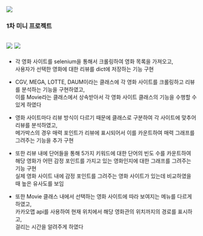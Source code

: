 <img src="https://capsule-render.vercel.app/api?type=waving&color=auto&height=200&section=header&text=1stMiniProject&fontSize=90" />

### 1차 미니 프로젝트

<img src="https://img.shields.io/badge/Python-3776AB?style=flat&logo=Python&logoColor=white"/> <img src="https://img.shields.io/badge/Selenium-43B02A?style=flat&logo=Selenium&logoColor=white"/>
---

+ 각 영화 사이트를 selenium을 통해서 크롤링하여 영화 목록을 가져오고,
  <br>
  사용자가 선택한 영화에 대한 리뷰를 dict에 저장하는 기능 구현


+ CGV, MEGA, LOTTE, DAUM이라는 클래스에 각 영화 사이트를 크롤링하고 리뷰를 분석하는 기능을 구현하였고,
  <br>
  이를 Movie라는 클래스에서 상속받아서 각 영화 사이트 클래스의 기능을 수행할 수 있게 하였다

+ 영화 사이트마다 리뷰 방식이 다르기 때문에 클래스로 구분하여 각 사이트에 맞추어 리뷰를 분석하였고,
  <br>
  메가박스의 경우 매력 포인트가 리뷰에 표시되어서 이를 카운트하여 매력 그래프를 그려주는 기능을 추가 구현

+ 또한 리뷰 내에 단어들을 통해 5가지 키워드에 대한 단어의 빈도 수를 카운트하여
  <br>
  해당 영화가 어떤 감정 포인트를 가지고 있는 영화인지에 대한 그래프를 그려주는 기능 구현
  <br>
  실제 영화 사이트 내에 감정 포인트를 그려주는 영화 사이트가 있는데 비교하였을 때 높은 유사도를 보임

+ 또한 Movie 클래스 내에서 선택하는 영화 사이트에 따라 보여지는 메뉴를 다르게 하였고,
  <br>
  카카오맵 api를 사용하여 현재 위치에서 해당 영화관의 위치까지의 경로를 표시하고,
  <br>
  걸리는 시간을 알려주게 하였다
